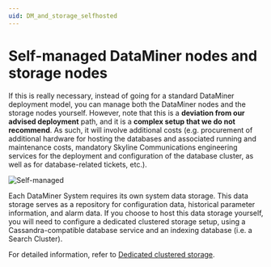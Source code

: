```yaml
---
uid: DM_and_storage_selfhosted
---
```


# Self-managed DataMiner nodes and storage nodes

If this is really necessary, instead of going for a standard DataMiner deployment model, you can manage both the DataMiner nodes and the storage nodes yourself. However, note that this is a **deviation from our advised deployment** path, and it is a **complex setup that we do not recommend**. As such, it will involve additional costs (e.g. procurement of additional hardware for hosting the databases and associated running and maintenance costs, mandatory Skyline Communications engineering services for the deployment and configuration of the database cluster, as well as for database-related tickets, etc.).

![Self-managed](~/user-guide/images/Self-managed.svg)

Each DataMiner System requires its own system data storage. This data storage serves as a repository for configuration data, historical parameter information, and alarm data. If you choose to host this data storage yourself, you will need to configure a dedicated clustered storage setup, using a Cassandra-compatible database service and an indexing database (i.e. a Search Cluster).

For detailed information, refer to [Dedicated clustered storage](xref:Dedicated_clustered_storage).
